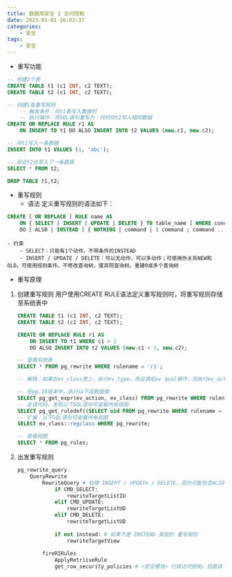 ```yaml
---
title: 数据库安全 1 访问控制
date: 2023-01-01 16:03:37
categories:
    - 安全
tags:
    - 安全
---
```


- 重写功能
```sql
-- 创建2个表
CREATE TABLE t1 (c1 INT, c2 TEXT);
CREATE TABLE t2 (c1 INT, c2 TEXT);

-- 创建1条重写规则
    -- 触发条件：向t1表写入数据时
    -- 执行操作：将SQL语句重写为：同时向t2写入相同数据
CREATE OR REPLACE RULE r1 AS
    ON INSERT TO t1 DO ALSO INSERT INTO t2 VALUES (new.c1, new.c2);

-- 向t1写入一条数据
INSERT INTO t1 VALUES (1, 'abc');

-- 验证t2也写入了一条数据
SELECT * FROM t2;

DROP TABLE t1,t2;
```

- 重写规则
    - 语法
        定义重写规则的语法如下：
```sql
CREATE [ OR REPLACE ] RULE name AS
    ON { SELECT | INSERT | UPDATE | DELETE } TO table_name [ WHERE condition ]
    DO [ ALSO | INSTEAD ] { NOTHING | command | ( command ; command ... ) }
```
    - 约束
        - SELECT：只能有1个动作，不带条件的INSTEAD
        - INSERT / UPDATE / DELETE：可以无动作，可以多动作；可使用伪关系NEW和OLD。可使用规则条件。不修改查询树，废弃院查询树，重建0或多个查询树

- 重写原理
1. 创建重写规则
    用户使用CREATE RULE语法定义重写规则时，将重写规则存储至系统表中
    ```sql
    CREATE TABLE t1 (c1 INT, c2 TEXT);
    CREATE TABLE t2 (c1 INT, c2 TEXT);

    CREATE OR REPLACE RULE r1 AS
        ON INSERT TO t1 WHERE c1 > 1
        DO ALSO INSERT INTO t2 VALUES (new.c1 + 1, new.c2);
    
    -- 查看系统表
    SELECT * FROM pg_rewrite WHERE rulename = 'r1';

    -- 解释：如果在ev_class表上，执行ev_type，而且满足ev_qual操作，则执行ev_action中的动作

    -- 在pg.10版本中，执行以下函数报错
    SELECT pg_get_expr(ev_action, ev_class) FROM pg_rewrite WHERE rulename = 'r1';
    -- 走读代码，发现以下SQL语句可查看所有视图
    SELECT pg_get_ruledef((SELECT oid FROM pg_rewrite WHERE rulename = 'r1'));
    -- 扩展：以下SQL语句可查看所有视图
    SELECT ev_class::regclass WHERE pg_rewrite;

    -- 查看视图
    SELECT * FROM pg_rules;
    ```
2. 出发重写规则
    ```python
    pg_rewrite_query
        QueryRewrite
            RewriteQuery # 处理 INSERT / UPDATe / DELETE，因为可能包含ALSO，增加额外的SQL语句
                if CMD_SELECT:
                    rewriteTargetListIU
                elif CMD_UPDATE:
                    rewriteTargetListUD
                elif CMD_DELETE:
                    rewriteTargetListUD
                
                if not instead: # 如果不是 INSTEAD 类型的 重写规则
                    rewriteTargetView
            
            fireRIRules
                ApplyRetriiveRule
                get_row_security_policies # <安全模块> 行级访问控制，后面讲
    ```